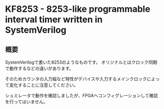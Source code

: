# KF8253 - 8253-like programmable interval timer written in SystemVerilog

## 概要
SystemVerilogで書いた8253のようなものです。
オリジナルとはクロック同期で動作するなどの違いがあります。

そのためカウンタの入力幅など特性がデバイスや入力するメインクロックによって変化することに注意してください。

シュミレータで動作を確認しましたが、FPGAへコンフィグレーションして確認を行ってはいません。

